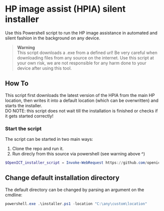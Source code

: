 # HP image assist (HPIA) silent installer

Use this Powershell script to run the HP image assistance in automated and silent fashion in the background on any device. </br>
> **Warning**</br>
>This script downloads a .exe from a defined url! Be very careful when downloading files from any source on the internet. Use this script at your own risk, we are not responsible for any harm done to your device after using this tool. 

## How To
This script first downloads the latest version of the HPIA from the main HP location, then writes it into a default location (which can be overwritten) and starts the installer. </br>
DO NOTE: this script does not wait till the installation is finished or checks if it gets started correctly!

### Start the script
The script can be started in two main ways:
1. Clone the repo and run it.
2. Run direcly from this source via powershell (see warning above ^)
``` powershell
$OpenICT_installer_script = Invoke-WebRequest https://github.com/openictnl/HPIA-installer/installer.ps1; Invoke-Expression $($OpenICT_installer_script.Content)
```

## Change default installation directory
The default directory can be changed by parsing an argument on the cmdline:
``` powershell
powershell.exe .\installer.ps1 -location "C:\any\custom\location"
```

